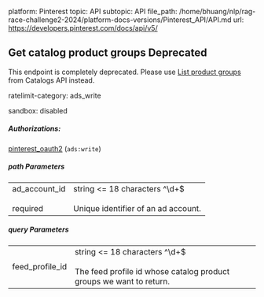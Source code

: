 platform: Pinterest
topic: API
subtopic: API
file_path: /home/bhuang/nlp/rag-race-challenge2-2024/platform-docs-versions/Pinterest_API/API.md
url: https://developers.pinterest.com/docs/api/v5/

## [](#operation/ad_accounts_catalogs_product_groups/list)Get catalog product groups Deprecated

This endpoint is completely deprecated. Please use [List product groups](https://developers.pinterest.com/docs/api/v5/#operation/catalogs_product_groups/list) from Catalogs API instead.

ratelimit-category: ads\_write

sandbox: disabled

##### Authorizations:

[pinterest\_oauth2](#section/Authentication/pinterest_oauth2) (`ads:write`)

##### path Parameters

|     |     |
| --- | --- |
| ad\_account\_id<br><br>required | string <= 18 characters ^\\d+$<br><br>Unique identifier of an ad account. |

##### query Parameters

|     |     |
| --- | --- |
| feed\_profile\_id | string <= 18 characters ^\\d+$<br><br>The feed profile id whose catalog product groups we want to return. |